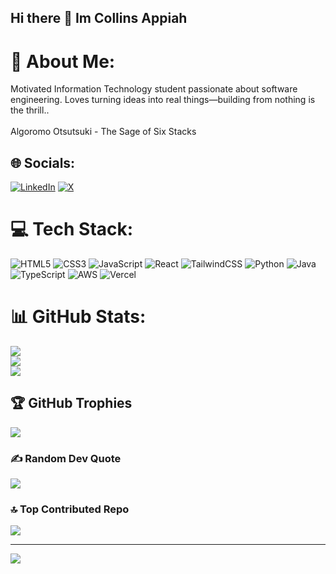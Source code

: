 ## Hi there 👋 Im Collins Appiah

# 💫 About Me:
Motivated Information Technology student passionate about software engineering. Loves turning ideas into real things—building from nothing is the thrill..<br><br>Algoromo Otsutsuki - The Sage of Six Stacks


## 🌐 Socials:
[![LinkedIn](https://img.shields.io/badge/LinkedIn-%230077B5.svg?logo=linkedin&logoColor=white)](https://linkedin.com/in/collins-appiah-2a4bb2333?) [![X](https://img.shields.io/badge/X-black.svg?logo=X&logoColor=white)](https://x.com/SageOfSixStacks) 

# 💻 Tech Stack:
![HTML5](https://img.shields.io/badge/html5-%23E34F26.svg?style=for-the-badge&logo=html5&logoColor=white) ![CSS3](https://img.shields.io/badge/css3-%231572B6.svg?style=for-the-badge&logo=css3&logoColor=white) ![JavaScript](https://img.shields.io/badge/javascript-%23323330.svg?style=for-the-badge&logo=javascript&logoColor=%23F7DF1E) ![React](https://img.shields.io/badge/react-%2320232a.svg?style=for-the-badge&logo=react&logoColor=%2361DAFB) ![TailwindCSS](https://img.shields.io/badge/tailwindcss-%2338B2AC.svg?style=for-the-badge&logo=tailwind-css&logoColor=white) ![Python](https://img.shields.io/badge/python-3670A0?style=for-the-badge&logo=python&logoColor=ffdd54) ![Java](https://img.shields.io/badge/java-%23ED8B00.svg?style=for-the-badge&logo=openjdk&logoColor=white) ![TypeScript](https://img.shields.io/badge/typescript-%23007ACC.svg?style=for-the-badge&logo=typescript&logoColor=white) ![AWS](https://img.shields.io/badge/AWS-%23FF9900.svg?style=for-the-badge&logo=amazon-aws&logoColor=white) ![Vercel](https://img.shields.io/badge/vercel-%23000000.svg?style=for-the-badge&logo=vercel&logoColor=white)
# 📊 GitHub Stats:
![](https://github-readme-stats.vercel.app/api?username=SageOfSixStacks&theme=dark&hide_border=false&include_all_commits=false&count_private=false)<br/>
![](https://nirzak-streak-stats.vercel.app/?user=SageOfSixStacks&theme=dark&hide_border=false)<br/>
![](https://github-readme-stats.vercel.app/api/top-langs/?username=SageOfSixStacks&theme=dark&hide_border=false&include_all_commits=false&count_private=false&layout=compact)

## 🏆 GitHub Trophies
![](https://github-profile-trophy.vercel.app/?username=SageOfSixStacks&theme=radical&no-frame=false&no-bg=true&margin-w=4)

### ✍️ Random Dev Quote
![](https://quotes-github-readme.vercel.app/api?type=horizontal&theme=radical)

### 🔝 Top Contributed Repo
![](https://github-contributor-stats.vercel.app/api?username=SageOfSixStacks&limit=5&theme=dark&combine_all_yearly_contributions=true)

---
[![](https://visitcount.itsvg.in/api?id=SageOfSixStacks&icon=0&color=0)](https://visitcount.itsvg.in)

<!-- Proudly created with GPRM ( https://gprm.itsvg.in ) -->
